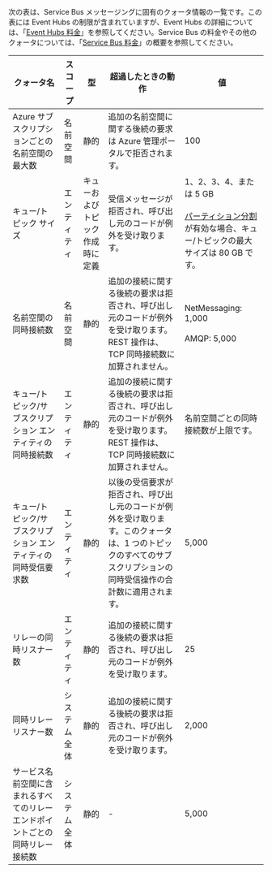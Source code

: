 次の表は、Service Bus メッセージングに固有のクォータ情報の一覧です。この表には Event Hubs の制限が含まれていますが、Event Hubs の詳細については、「[Event Hubs 料金](http://azure.microsoft.com/pricing/details/event-hubs/)」を参照してください。Service Bus の料金やその他のクォータについては、「[Service Bus 料金](http://azure.microsoft.com/pricing/details/service-bus/)」の概要を参照してください。

|クォータ名|スコープ|型|超過したときの動作|値|
|---|---|---|---|---|
| Azure サブスクリプションごとの名前空間の最大数|名前空間|静的|追加の名前空間に関する後続の要求は Azure 管理ポータルで拒否されます。|100|
|キュー/トピック サイズ|エンティティ|キューおよびトピック作成時に定義|受信メッセージが拒否され、呼び出し元のコードが例外を受け取ります。|1、2、3、4、または 5 GB<br /><br />[パーティション分割](https://msdn.microsoft.com/library/dn520246.aspx)が有効な場合、キュー/トピックの最大サイズは 80 GB です。|
|名前空間の同時接続数|名前空間|静的|追加の接続に関する後続の要求は拒否され、呼び出し元のコードが例外を受け取ります。REST 操作は、TCP 同時接続数に加算されません。|NetMessaging: 1,000<br /><br />AMQP: 5,000|
|キュー/トピック/サブスクリプション エンティティの同時接続数|エンティティ|静的|追加の接続に関する後続の要求は拒否され、呼び出し元のコードが例外を受け取ります。REST 操作は、TCP 同時接続数に加算されません。|名前空間ごとの同時接続数が上限です。|
|キュー/トピック/サブスクリプション エンティティの同時受信要求数|エンティティ|静的|以後の受信要求が拒否され、呼び出し元のコードが例外を受け取ります。このクォータは、1 つのトピックのすべてのサブスクリプションの同時受信操作の合計数に適用されます。|5,000|
|リレーの同時リスナー数|エンティティ|静的|追加の接続に関する後続の要求は拒否され、呼び出し元のコードが例外を受け取ります。|25|
|同時リレー リスナー数|システム全体|静的|追加の接続に関する後続の要求は拒否され、呼び出し元のコードが例外を受け取ります。|2,000|
|サービス名前空間に含まれるすべてのリレー エンドポイントごとの同時リレー接続数|システム全体|静的|-|5,000| |サービス名前空間ごとのリレー エンドポイント数|システム全体|静的|-|10,000| |サービス名前空間ごとのトピック/キュー数|システム全体|静的|サービス名前空間での以降の新しいトピックまたはキューの作成要求は拒否されます。その結果、管理ポータルで構成されている場合は、エラー メッセージが生成されます。管理 API から呼び出される場合は、呼び出し元のコードが例外を受け取ります。|10,000<br /><br />1 つのサービス名前空間に含まれるトピックとキューの合計数は 10,000 以下にする必要があります。| |サービス名前空間ごとのパーティション分割されたトピック/キューの数|システム全体|静的|サービス名前空間での以降の新しいパーティション分割されたトピックまたはキューの作成要求は拒否されます。その結果、管理ポータルで構成されている場合は、エラー メッセージが生成されます。管理 API で呼び出される場合は、呼び出し元のコードが **QuotaExceededException** 例外を受け取ります。|100<br /><br />パーティション分割された各キューまたはトピックは、名前空間ごとに 10,000 個のエンティティ クォータに加算されます。| |メッセージング エンティティ名の最大サイズ: 名前空間、キュー、トピック、サブスクリプション、イベント ハブ|エンティティ|静的|-|50 文字| |Event Hubs イベントの最大サイズ|システム全体|静的|-|256 KB| |キュー/トピック/サブスクリプション エンティティのメッセージ サイズ|システム全体|静的|これらのクォータを超過した受信メッセージは拒否され、呼び出し元のコードが例外を受け取ります。|最大メッセージ サイズ: 256 KB<br /><br />**注** システム オーバーヘッドにより、通常、この上限は 256 KB をわずかに下回ります。<br /><br />ヘッダーの最大サイズ: 64 KB<br /><br />プロパティ バッグ内のヘッダー プロパティの最大数: **MaxValue**<br /><br />プロパティ バッグ内のプロパティの最大サイズ: 明示的な上限なし。ヘッダーの最大サイズによって制限されます。| |[NetOnewayRelayBinding](https://msdn.microsoft.com/library/microsoft.servicebus.netonewayrelaybinding.aspx) と [NetEventRelayBinding](https://msdn.microsoft.com/library/microsoft.servicebus.neteventrelaybinding.aspx) リレーのメッセージ サイズ|システム全体|静的|これらのクォータを超過した受信メッセージは拒否され、呼び出し元のコードが例外を受け取ります。|64 KB |[HttpRelayTransportBindingElement](https://msdn.microsoft.com/library/microsoft.servicebus.httprelaytransportbindingelement.aspx) と [NetTcpRelayBinding](https://msdn.microsoft.com/library/microsoft.servicebus.nettcprelaybinding.aspx) リレーのメッセージ サイズ|システム全体|静的|-|無制限| |キュー/トピック/サブスクリプション エンティティのメッセージ プロパティ サイズ|システム全体|静的|**SerializationException** 例外が生成されます。|各プロパティのメッセージ プロパティの最大サイズは 32 K です。すべてのプロパティの合計サイズが 64 K を超えることはできません。これは [BrokeredMessage](https://msdn.microsoft.com/library/microsoft.servicebus.messaging.brokeredmessage.aspx) のヘッダー全体に適用されます。これには、ユーザー プロパティとシステム プロパティ ([SequenceNumber](https://msdn.microsoft.com/library/microsoft.servicebus.messaging.brokeredmessage.sequencenumber.aspx)、[Label](https://msdn.microsoft.com/library/microsoft.servicebus.messaging.brokeredmessage.label.aspx)、[MessageId](https://msdn.microsoft.com/library/microsoft.servicebus.messaging.brokeredmessage.messageid.aspx) など) の両方が含まれます。| |トピックごとのサブスクリプション数|システム全体|静的|トピックのサブスクリプションの追加作成に関する後続の要求が拒否されます。その結果、管理ポータルで構成されている場合は、エラー メッセージが表示されます。管理 API で呼び出される場合は、呼び出し元のコードが例外を受け取ります。|2,000| |トピックごとの SQL フィルター数|システム全体|静的|トピックのフィルターの以降の追加作成要求が拒否され、呼び出し元のコードが例外を受け取ります。|2,000| |トピックごとの相関フィルター数|システム全体|静的|トピックのフィルターの以降の追加作成要求が拒否され、呼び出し元のコードが例外を受け取ります。|100,000| |SQL フィルター/アクションのサイズ|システム全体|静的|以降の追加のフィルター作成要求が拒否され、呼び出し元のコードが例外を受け取ります。|フィルター条件の文字列の最大長: 1024 (1K)<br /><br />ルール アクションの文字列の最大長: 1024 (1K)<br /><br />ルール アクションごとの式の最大数: 32|

<!---HONumber=July15_HO3-->